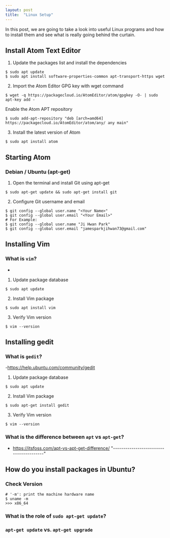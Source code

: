```yaml
---
layout: post
title:  "Linux Setup"
---
```


In this post, we are going to take a look into useful Linux programs and how to
install them and see what is really going behind the curtain.

## Install Atom Text Editor
1. Update the packages list and install the dependencies
```
$ sudo apt update
$ sudo apt install software-properties-common apt-transport-https wget
```
2. Import the Atom Editor GPG key with wget command
```
$ wget -q https://packagecloud.io/AtomEditor/atom/gpgkey -O- | sudo apt-key add -
```
Enable the Atom APT repository
```
$ sudo add-apt-repository "deb [arch=amd64] https://packagecloud.io/AtomEditor/atom/any/ any main"
```
3. Install the latest version of Atom
```
$ sudo apt install atom
```

## Starting Atom
### Debian / Ubuntu (apt-get)
1. Open the terminal and install Git using apt-get
```
$ sudo apt-get update && sudo apt-get install git
```
2. Configure Git username and email
```
$ git config --global user.name "<Your Name>"
$ git config --global user.email "<Your Email>"
# For Example:
$ git config --global user.name "Ji Hwan Park"
$ git config --global user.email "jamesparkjihwan73@gmail.com"
```
## Installing Vim
### What is `vim`?
-
1. Update package database
```
$ sudo apt update
```
2. Install Vim package
```
$ sudo apt install vim
```
3. Verify Vim version
```
$ vim --version
```
## Installing gedit
### What is `gedit`?
-https://help.ubuntu.com/community/gedit
1. Update package database
```
$ sudo apt update
```
2. Install Vim package
```
$ sudo apt-get install gedit
```
3. Verify Vim version
```
$ vim --version
```
### What is the difference between `apt` vs `apt-get`?
- https://itsfoss.com/apt-vs-apt-get-difference/
"----------------------------------------"
## How do you install packages in Ubuntu?

### Check Version
```
# '-m': print the machine hardware name
$ uname -m
>>> x86_64
```

### What is the role of `sudo apt-get update`?
### `apt-get update` vs. `apt-get upgrade`
